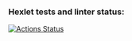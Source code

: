 ### Hexlet tests and linter status:
[![Actions Status](https://github.com/lyovaparsyan94/python-project-52/actions/workflows/hexlet-check.yml/badge.svg)](https://github.com/lyovaparsyan94/python-project-52/actions)
